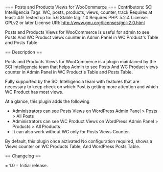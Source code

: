 === Posts and Products Views for WooCommerce ===
Contributors: SCI Intelligencia
Tags: WC, posts, products, views, counter, track
Requires at least: 4.9
Tested up to: 5.6
Stable tag: 1.0
Requires PHP: 5.2.4
License: GPLv2 or later
License URI: http://www.gnu.org/licenses/gpl-2.0.html

Posts and Products Views for WooCommerce is useful for admin to see Posts And WC Product views counter in Admin Panel in WC Product's Table and Posts Table.

== Description ==

Posts and Products Views for WooCommerce is a plugin maintained by the SCI Intelligencia team that helps Admin to see Posts And WC Product views counter in Admin Panel in WC Product's Table and Posts Table.

Fully supported by the SCI Intelligencia team with features that are necessary to keep check on which Post is getting more attention and which WC Product has most views.

At a glance, this plugin adds the following:

* Administrators can see Posts Views on WordPress Admin Panel > Posts > All Posts 
* Administrators can see WC Product Views on WordPress Admin Panel > Products > All Products 
* It can also work without WC only for Posts Views Counter.

By default, this plugin once activated No configuration required, shows a Views counter on WC Products Table, And WordPress Posts Table. 

== Changelog ==

= 1.0 =
Initial release.
